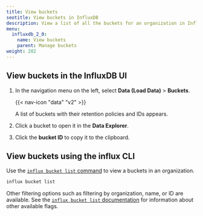 ```yaml
---
title: View buckets
seotitle: View buckets in InfluxDB
description: View a list of all the buckets for an organization in InfluxDB using the InfluxDB UI or the influx CLI.
menu:
  influxdb_2_0:
    name: View buckets
    parent: Manage buckets
weight: 202
---
```


## View buckets in the InfluxDB UI

1. In the navigation menu on the left, select **Data (Load Data)** > **Buckets**.

    {{< nav-icon "data" "v2" >}}

    A list of buckets with their retention policies and IDs appears.

2. Click a bucket to open it in the **Data Explorer**.
3. Click the **bucket ID** to copy it to the clipboard.

## View buckets using the influx CLI

Use the [`influx bucket list` command](/influxdb/v2.0/reference/cli/influx/bucket/list)
to view a buckets in an organization.

```sh
influx bucket list
```

Other filtering options such as filtering by organization, name, or ID are available.
See the [`influx bucket list` documentation](/influxdb/v2.0/reference/cli/influx/bucket/list)
for information about other available flags.

